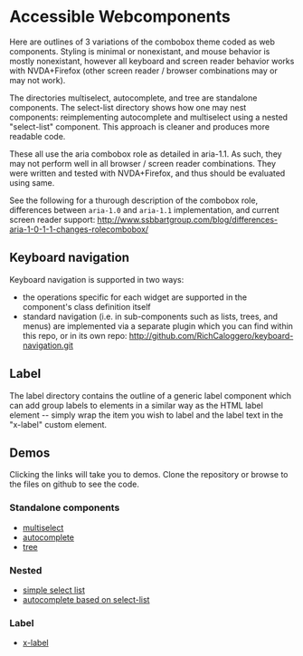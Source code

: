 # Accessible Webcomponents

Here are outlines of 3 variations of the combobox theme coded as web components. Styling is minimal or nonexistant, and mouse behavior is mostly nonexistant, however all keyboard and screen reader behavior works with NVDA+Firefox (other screen reader / browser combinations may or may not work).

The directories multiselect, autocomplete, and tree are standalone components.
The select-list directory shows how one may nest components: reimplementing autocomplete and multiselect using a nested "select-list" component.
This approach is cleaner and produces more readable code.

These all use the aria combobox role as detailed in aria-1.1. As such, they may not perform well in all browser / screen reader combinations.  They were written and tested with NVDA+Firefox, and thus should be evaluated using same.

See the following for a thurough description of the combobox role, differences between `aria-1.0` and `aria-1.1` implementation, and current screen reader support:
http://www.ssbbartgroup.com/blog/differences-aria-1-0-1-1-changes-rolecombobox/

## Keyboard navigation

Keyboard navigation is supported in two ways:
- the operations specific for each widget are supported in the component's class definition itself
- standard navigation (i.e. in sub-components such as lists, trees, and menus) are implemented via a separate plugin which you can find within this repo, or in its own repo:
http://github.com/RichCaloggero/keyboard-navigation.git

## Label

The label directory contains the outline of a generic label component which can add group labels to elements in a similar way as the HTML label element -- simply wrap the item you wish to label and the label text in the "x-label" custom element.

## Demos

Clicking the links will take you to demos. Clone the repository or browse to the files on github to see the code.

### Standalone components

- [multiselect](http://RichCaloggero.github.io/webcomponents/multiselect/demo.html)
- [autocomplete](http://RichCaloggero.github.io/webcomponents/autocomplete/demo.html)
- [tree](http://RichCaloggero.github.io/webcomponents/tree/demo.html)

### Nested

- [simple select list](https://richcaloggero.github.io/webcomponents/select-list/demo.html)
- [autocomplete based on select-list](https://richcaloggero.github.io/webcomponents/select-list/autocomplete-demo.html)

### Label

- [x-label](https://richcaloggero.github.io/webcomponents/label/demo.html)




